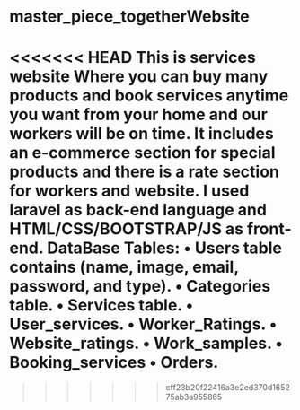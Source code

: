# master_piece_togetherWebsite
<<<<<<< HEAD
This is services website 
Where you can buy many products and book services anytime you want from your home and our workers will be on time.
It includes an e-commerce section for special products and there is a rate section for workers and website.
I used laravel as back-end language and HTML/CSS/BOOTSTRAP/JS as front-end.
DataBase Tables:
•	Users table contains (name, image,  email, password, and type).
•	Categories table.
•	Services table.
•	User_services.
•	Worker_Ratings.
•	Website_ratings.
•	Work_samples.
•	Booking_services
•	Orders.
=======

>>>>>>> cff23b20f22416a3e2ed370d165275ab3a955865
